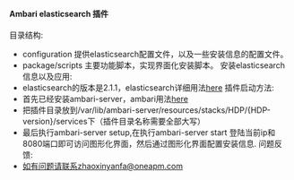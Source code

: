 #### Ambari elasticsearch 插件

目录结构:
- configuration 提供elasticsearch配置文件，以及一些安装信息的配置文件。
- package/scripts 主要功能脚本，实现界面化安装脚本。
安装elasticsearch信息以及应用: 
- elasticsearch的版本是2.1.1，elasticsearch详细用法[here](https://www.elastic.co/guide/en/elasticsearch/reference/2.1/index.html)
插件启动方法:
- 首先已经安装ambari-server，ambari用法[here](https://cwiki.apache.org/confluence/display/AMBARI/Build+and+install+Ambari+2.2.1+from+Source)
- 把插件目录放到/var/lib/ambari-server/resources/stacks/HDP/{HDP-version}/services下（插件目录名称需要全部大写）
- 最后执行ambari-server setup,在执行ambari-server start 登陆当前ip和8080端口即可访问图形化界面，然后通过图形化界面配置安装信息.
问题反馈:
- 如有问题请联系zhaoxinyanfa@oneapm.com
